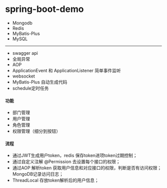 # spring-boot-demo
* Mongodb
* Redis
* MyBatis-Plus
* MySQL
****
* swagger api
* 全局异常
* AOP
* ApplicationEvent 和 ApplicationListener 简单事件监听
* websocket
* MyBatis-Plus 自动生成代码
* schedule定时任务

#### 功能
* 部门管理
* 用户管理
* 角色管理
* 权限管理（细分到按钮）


#### 流程
* 通过JWT生成用户token，redis 保存token进项token过期控制；
* 通过自定义注解 @Permission 去设置每个接口的权限；
* 通过AOP 解析token 获取用户信息和对应接口的权限，判断是否有访问权限；MongoDB记录访问日志；
* ThreadLocal 存放token解析后的用户信息；
